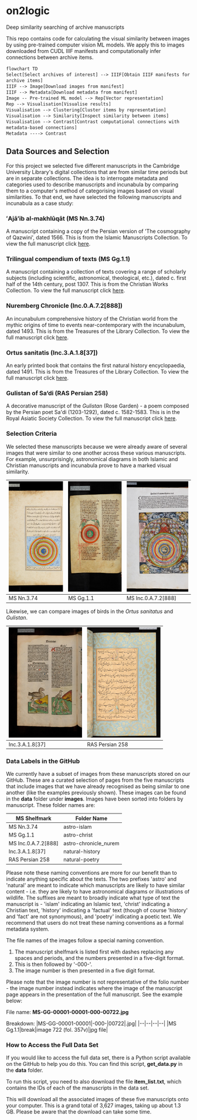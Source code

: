 # on2logic
Deep similarity searching of archive manuscripts

This repo contains code for calculating the visual similarity between images by using pre-trained computer vision ML models. We apply this to images downloaded from CUDL IIIF manifests and computationally infer connections between archive items. 

```mermaid
flowchart TD
Select[Select archives of interest] --> IIIF[Obtain IIIF manifests for archive items]
IIIF --> Image[Download images from manifest]
IIIF --> Metadata[Download metadata from manifest]
Image -- Pre-trained ML model --> Rep[Vector representation]
Rep --> Visualisation[Visualise results]
Visualisation --> Clustering[Cluster items by representation]
Visualisation --> Similarity[Inspect similarity between items]
Visualisation --> Contrast[Contrast computational connections with metadata-based connections]
Metadata ----> Contrast
```

## Data Sources and Selection

For this project we selected five different manuscripts in the Cambridge University Library's digital collections that are from similar time periods but are in separate collections.  The idea is to interrogate metadata and categories used to describe manuscripts and incunabula by comparing them to a computer's method of categorising images based on visual similarities.  To that end, we have selected the following manuscripts and incunabula as a case study:

### ʻAjāʼib al-makhlūqāt (MS Nn.3.74)

A manuscript containing a copy of the Persian version of 'The cosmography of Qazwini', dated 1566.  This is from the Islamic Manuscripts Collection.  To view the full manuscript click [here](https://cudl.lib.cam.ac.uk/view/MS-NN-00003-00074/).

### Trilingual compendium of texts (MS Gg.1.1)

A manuscript containing a collection of texts covering a range of scholarly subjects (including scientific, astronomical, theological, etc.), dated c. first half of the 14th century, post 1307.  This is from the Christian Works Collection.   To view the full manuscript click [here](https://cudl.lib.cam.ac.uk/view/MS-GG-00001-00001/).

### Nuremberg Chronicle (Inc.0.A.7.2[888])

An incunabulum comprehensive history of the Christian world from the mythic origins of time to events near-contemporary with the incunabulum, dated 1493.  This is from the Treasures of the Library Collection.   To view the full manuscript click [here](https://cudl.lib.cam.ac.uk/view/PR-INC-00000-A-00007-00002-00888/).

### Ortus sanitatis (Inc.3.A.1.8[37])

An early printed book that contains the first natural history encyclopaedia, dated 1491.  This is from the Treasures of the Library Collection.   To view the full manuscript click [here](https://cudl.lib.cam.ac.uk/view/PR-INC-00003-A-00001-00008-00037/).

### Gulistan of Sa‘di (RAS Persian 258)

A decorative manuscript of the *Gulistan* (Rose Garden) - a poem composed by the Persian poet Sa'di (1203-1292), dated c. 1582-1583.  This is in the Royal Asiatic Society Collection.   To view the full manuscript click [here](https://cudl.lib.cam.ac.uk/view/MS-RAS-00258/).

### Selection Criteria 

We selected these manuscripts because we were already aware of several images that were similar to one another across these various manuscripts.  For example, unsurprisingly, astronomical diagrams in both Islamic and Christian manuscripts and incunabula prove to have a marked visual similarity.

|<img src="https://github.com/wjm41/on2logic/blob/data-add/data/images/astro-islam/MS-NN-00003-00074-000-00027.jpg?raw=true" alt="diagram of the heavens in MS Nn.3.74" width="200" height="300" style="object-fit:cover"/>|<img src="https://github.com/wjm41/on2logic/blob/data-add/data/images/astro-christ/MS-GG-00001-00001-000-00724.jpg?raw=true" width="200" height="300" style="object-fit:cover"/>|<img src="https://github.com/wjm41/on2logic/blob/data-add/data/images/astro-chronicle_nurem/PR-INC-00000-A-00007-00002-00888-000-00056.jpg?raw=true" alt="diagram of the heavens in Inc.0.A.7.2[888]" width="200" height="300" style="object-fit:cover"/>|
|--|--|--|
|MS Nn.3.74|MS Gg.1.1|MS Inc.0.A.7.2[888]|

Likewise, we can compare images of birds in the *Ortus sanitatus* and *Gulistan*.

|<img src="https://github.com/wjm41/on2logic/blob/data-add/data/images/natural-history/PR-INC-00003-A-00001-00008-00037-000-00604.jpg?raw=true" alt="entry describing various birds in the Ortus Sanitatus" width="200" height="300" style="object-fit:cover"/>|<img src="https://github.com/wjm41/on2logic/blob/data-add/data/images/natural-poetry/MS-RAS-00258-000-00194.jpg?raw=true" alt="decorated page in the Gulistan" width="200" height="300" style="object-fit:cover"/>|
|--|--|
|Inc.3.A.1.8[37]|RAS Persian 258|

### Data Labels in the GitHub

We currently have a subset of images from these manuscripts stored on our GitHub.  These are a curated selection of pages from the five manuscripts that include images that we have already recognised as being similar to one another (like the examples previously shown).  These images can be found in the **data** folder under **images**.  Images have been sorted into folders by manuscript.  These folder names are:

|MS Shelfmark|Folder Name|
|--|--|
|MS Nn.3.74|astro-islam|
|MS Gg.1.1|astro-christ|
|MS Inc.0.A.7.2[888]|astro-chronicle_nurem|
|Inc.3.A.1.8[37]|natural-history|
|RAS Persian 258|natural-poetry|

Please note these naming conventions are more for our benefit than to indicate anything specific about the texts.  The two  prefixes  'astro' and 'natural' are meant to indicate  which manuscripts are likely to have similar content - i.e. they are likely to have astronomical diagrams or illustrations of wildlife.  The suffixes are meant to broadly indicate what type of text the manuscript is - 'islam' indicating an Islamic text, 'christ' indicating a Christian text, 'history' indicating a 'factual' text (though of course 'history' and 'fact' are not synonymous), and 'poetry' indicating a poetic text.  We recommend that users do not treat these naming conventions as a formal metadata system.

The file names of the images follow a special naming convention.  

1. The manuscript shelfmark is listed first with dashes replacing any spaces and periods, and the numbers  presented in a five-digit format.  
2. This is then followed by '-000-'.
3. The image number is then presented in a five digit format.  

Please note that the image number is not representative of the folio number - the image number instead indicates where the image of the manuscript page appears in the presentation of the full manuscript.  See the example below:

File name: **MS-GG-00001-00001-000-00722.jpg**

Breakdown:
|MS-GG-00001-00001|-000-|00722|.jpg|
|--|--|--|--|
|MS Gg.1.1|break|image 722 (fol. 357v)|jpg file|

### How to Access the Full Data Set

If you would like to access the full data set, there is a Python script available on the GitHub to help you do this.  You can find this script, **get_data.py** in the **data** folder.

To run this script, you need to also download the file **item_list.txt**, which contains the IDs of each of the manuscripts in the data set.

This will download all the associated images of these five manuscripts onto your computer.  This is a grand total of 3,627 images, taking up about 1.3 GB.  Please be aware that the download can take some time.
